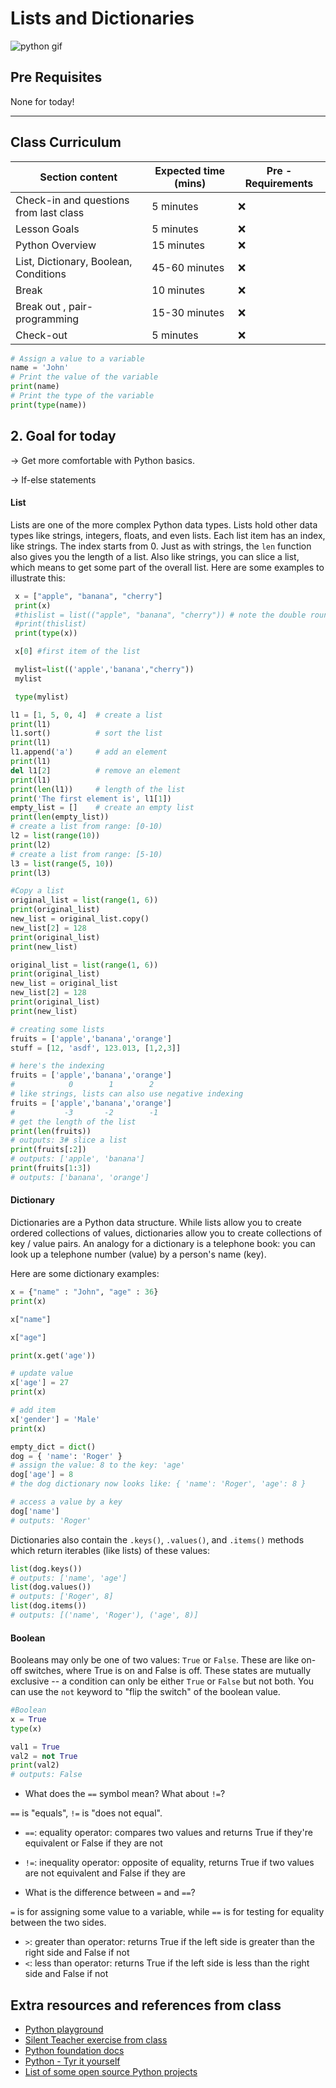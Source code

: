 
# Lists and Dictionaries


![python gif](https://media.giphy.com/media/KAq5w47R9rmTuvWOWa/giphy.gif)

## Pre Requisites

None for today!

---

## Class Curriculum

| Section content                             | Expected time (mins) | Pre - Requirements |
| ------------------------------------------- | -------------------- | ------------------ |
| Check-in and questions from last class      | 5 minutes            | ❌                 |
| Lesson Goals                                | 5 minutes            | ❌                 |
| Python Overview                             | 15 minutes           | ❌                 |
| List, Dictionary, Boolean, Conditions       | 45-60 minutes        | ❌                 |
| Break                                       | 10 minutes           | ❌                 |
| Break out , pair-programming                | 15-30 minutes        | ❌                 |
| Check-out                                   | 5 minutes            | ❌                 |

<!--## 1. Recap
→ Data Types we have learned about so far are Strings, Numbers, Booleans, Lists and Dictionaries


```python
# Strings
"Hello World" # 'Hello World' (double or single quotation marks)
# Numbers
1
1.5
# Booleans
True
False
# Lists
[1, 2, 3]
['Hello', 'World']
# Dictionaries
{'name': 'John', 'age': 30}
```

→ we usually store data in variables through the use of the = operator (therefore called assignment operator) -->

```python
# Assign a value to a variable
name = 'John'
# Print the value of the variable
print(name)
# Print the type of the variable
print(type(name))
```



## 2. Goal for today

→ Get more comfortable with Python basics.

→ If-else statements

<!-- ## 3. Exercises 

Go to this [link](https://github.com/hannah-eichelsdoerfer/python_practice) to get todays exercises - clone the repository.

1. Open the folder called "Exercises" and start working on the challenges in the `strings.py` file.
2. Continue working on the challenges in the `lists.py` file.
3. Move on to working on the challenges in the `dictionaries.py` file. -->

#### List
Lists are one of the more complex Python data types. Lists hold other data types like strings, integers, floats, and even lists. Each list item has an index, like strings. The index starts from 0. Just as with strings, the `len` function also gives you the length of a list. Also like strings, you can slice a list, which means to get some part of the overall list. Here are some examples to illustrate this:

 ```python
  x = ["apple", "banana", "cherry"]
  print(x)
  #thislist = list(("apple", "banana", "cherry")) # note the double round-brackets
  #print(thislist)
  print(type(x))

  x[0] #first item of the list

  mylist=list(('apple','banana',"cherry"))
  mylist

  type(mylist)
  ```


  ```python
  l1 = [1, 5, 0, 4]  # create a list
  print(l1)
  l1.sort()          # sort the list
  print(l1)
  l1.append('a')     # add an element
  print(l1)
  del l1[2]          # remove an element
  print(l1)
  print(len(l1))     # length of the list
  print('The first element is', l1[1])
  empty_list = []    # create an empty list
  print(len(empty_list))
  # create a list from range: [0-10)
  l2 = list(range(10))
  print(l2)
  # create a list from range: [5-10)
  l3 = list(range(5, 10))
  print(l3)
  ```

  ```python
  #Copy a list
  original_list = list(range(1, 6))
  print(original_list)
  new_list = original_list.copy()
  new_list[2] = 128
  print(original_list)
  print(new_list)
  ```

  ```python
  original_list = list(range(1, 6))
  print(original_list)
  new_list = original_list
  new_list[2] = 128
  print(original_list)
  print(new_list)
  ```

  ```python
# creating some lists 
fruits = ['apple','banana','orange']
stuff = [12, 'asdf', 123.013, [1,2,3]]

# here's the indexing 
fruits = ['apple','banana','orange']
#            0        1        2
# like strings, lists can also use negative indexing
fruits = ['apple','banana','orange']
#           -3       -2        -1
# get the length of the list
print(len(fruits))
# outputs: 3# slice a list
print(fruits[:2])
# outputs: ['apple', 'banana']
print(fruits[1:3])
# outputs: ['banana', 'orange']
  ```
#### Dictionary

  Dictionaries are a Python data structure. While lists allow you to create ordered collections of values, dictionaries allow you to create collections of key / value pairs. An analogy for a dictionary is a telephone book: you can look up a telephone number (value) by a person's name (key).

  Here are some dictionary examples:

  ```python
  x = {"name" : "John", "age" : 36}
  print(x)
  
  x["name"]

  x["age"]

  print(x.get('age'))

  # update value
  x['age'] = 27
  print(x)

  # add item
  x['gender'] = 'Male'
  print(x)
```

  ```py
  empty_dict = dict()
  dog = { 'name': 'Roger' }
  # assign the value: 8 to the key: 'age'
  dog['age'] = 8
  # the dog dictionary now looks like: { 'name': 'Roger', 'age': 8 }

  # access a value by a key
  dog['name']
  # outputs: 'Roger'
  ```

  Dictionaries also contain the `.keys()`, `.values()`, and `.items()` methods which return iterables (like lists) of these values:

  ```py
  list(dog.keys())
  # outputs: ['name', 'age']
  list(dog.values())
  # outputs: ['Roger', 8]
  list(dog.items())
  # outputs: [('name', 'Roger'), ('age', 8)]
  ```

    
#### Boolean


  Booleans may only be one of two values: `True` or `False`. These are like on-off switches, where True is on and False is off. These states are mutually exclusive -- a condition can only be either `True` or `False` but not both. You can use the `not` keyword to "flip the switch" of the boolean value.


  ```python
  #Boolean
  x = True
  type(x)
  ```
  ```py
  val1 = True
  val2 = not True
  print(val2)
  # outputs: False
  ```

  - What does the `==` symbol mean? What about `!=`?

  `==` is "equals", `!=` is "does not equal".

  - `==`: equality operator: compares two values and returns True if they're equivalent or False if they are not
  - `!=`: inequality operator: opposite of equality, returns True if two values are not equivalent and False if they are

  - What is the difference between `=` and `==`?

  `=` is for assigning some value to a variable, while `==` is for testing for equality between the two sides.

  - `>`: greater than operator: returns True if the left side is greater than the right side and False if not
  - `<`: less than operator: returns True if the left side is less than the right side and False if not



## Extra resources and references from class

- [Python playground](https://trinket.io/python/f7ad7f9864)
- [Silent Teacher exercise from class](https://hourofcode.com/toxicodepython)
- [Python foundation docs](https://www.python.org/doc/essays/blurb/)
- [Python - Tyr it yourself](https://www.w3schools.com/python/)
- [List of some open source Python projects](https://data-flair.training/blogs/python-open-source-projects/)
